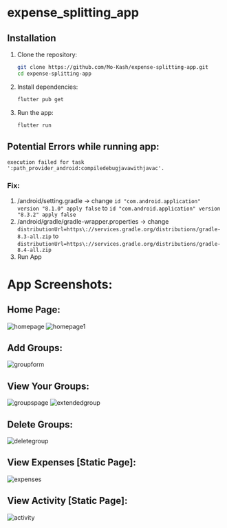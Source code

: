 # expense_splitting_app


## Installation
1. Clone the repository:
   ```sh
   git clone https://github.com/Mo-Kash/expense-splitting-app.git
   cd expense-splitting-app
   ```
2. Install dependencies:
   ```sh
   flutter pub get
   ```
3. Run the app:
   ```sh
   flutter run
   ```

## Potential Errors while running app:
   ```
   execution failed for task ':path_provider_android:compiledebugjavawithjavac'.
   ```
### Fix:
1. /android/setting.gradle -> change `id "com.android.application" version "8.1.0" apply false` to `id "com.android.application" version "8.3.2" apply false`
2. /android/gradle/gradle-wrapper.properties -> change `distributionUrl=https\://services.gradle.org/distributions/gradle-8.3-all.zip` to `distributionUrl=https\://services.gradle.org/distributions/gradle-8.4-all.zip`
3. Run App

# App Screenshots:

## Home Page:

![homepage](https://github.com/user-attachments/assets/a8250b57-6956-43a9-962d-c9b7e1f15baf)
![homepage1](https://github.com/user-attachments/assets/046b4f01-48cb-4575-a00e-e0c51d032cac)


## Add Groups:

![groupform](https://github.com/user-attachments/assets/44a41c40-5b10-4a30-9755-c978c7c547c8)


## View Your Groups:

![groupspage](https://github.com/user-attachments/assets/a9ab578a-f355-448a-a545-a6fab6f8713a)
![extendedgroup](https://github.com/user-attachments/assets/d5ede835-4b04-41d2-8632-758b06636771)


## Delete Groups:

![deletegroup](https://github.com/user-attachments/assets/d82611d8-edad-4117-b7b3-9d914f6106bd)


## View Expenses [Static Page]:

![expenses](https://github.com/user-attachments/assets/d73dd395-2869-443b-a35a-6a9141e9d38c)


## View Activity [Static Page]:

![activity](https://github.com/user-attachments/assets/14c45bb8-2e1d-45db-98b5-3b5453ea13cb)
